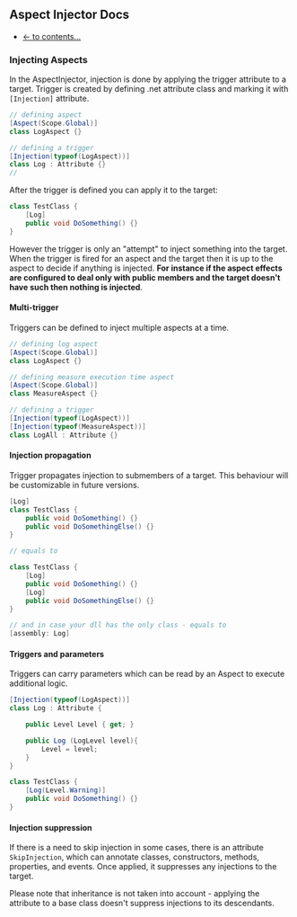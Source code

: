 ## Aspect Injector Docs

- [<- to contents...](readme.md)

### Injecting Aspects

In the AspectInjector, injection is done by applying the trigger attribute to a target.
Trigger is created by defining .net attribute class and marking it with ```[Injection]``` attribute.

```c#
// defining aspect
[Aspect(Scope.Global)]
class LogAspect {}

// defining a trigger
[Injection(typeof(LogAspect))]
class Log : Attribute {}
//
```

After the trigger is defined you can apply it to the target:

```c#
class TestClass {
    [Log]
    public void DoSomething() {}
}
```

However the trigger is only an "attempt" to inject something into the target. When the trigger is fired for an aspect and the target then it is up to the aspect to decide if anything is injected. **For instance if the aspect effects are configured to deal only with public members and the target doesn't have such then nothing is injected**.

#### Multi-trigger

Triggers can be defined to inject multiple aspects at a time.

```c#
// defining log aspect
[Aspect(Scope.Global)]
class LogAspect {}

// defining measure execution time aspect
[Aspect(Scope.Global)]
class MeasureAspect {}

// defining a trigger
[Injection(typeof(LogAspect))]
[Injection(typeof(MeasureAspect))]
class LogAll : Attribute {}
```

#### Injection propagation

Trigger propagates injection to submembers of a target. This behaviour will be customizable in future versions.

```c#
[Log]
class TestClass {
    public void DoSomething() {}
    public void DoSomethingElse() {}
}

// equals to

class TestClass {
    [Log]
    public void DoSomething() {}
    [Log]
    public void DoSomethingElse() {}
}

// and in case your dll has the only class - equals to
[assembly: Log]

```

#### Triggers and parameters

Triggers can carry parameters which can be read by an Aspect to execute additional logic.

```c#
[Injection(typeof(LogAspect))]
class Log : Attribute {

    public Level Level { get; }

    public Log (LogLevel level){
        Level = level;
    }
}

class TestClass {
    [Log(Level.Warning)]
    public void DoSomething() {}
}
```

#### Injection suppression

If there is a need to skip injection in some cases, there is an attribute ```SkipInjection```, which can annotate classes, constructors, methods, properties, and events. Once applied, it suppresses any injections to the target.

Please note that inheritance is not taken into account - applying the attribute to a base class doesn't suppress injections to its descendants. 